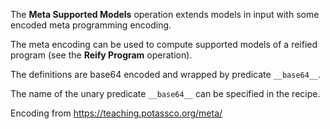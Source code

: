 The **Meta Supported Models** operation extends models in input with some encoded meta programming encoding.

The meta encoding can be used to compute supported models of a reified program (see the **Reify Program** operation).

The definitions are base64 encoded and wrapped by predicate `__base64__`.

The name of the unary predicate `__base64__` can be specified in the recipe.

Encoding from https://teaching.potassco.org/meta/

